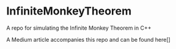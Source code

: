 # InfiniteMonkeyTheorem
A repo for simulating the Infinite Monkey Theorem in C++

A Medium article accompanies this repo and can be found here[]
